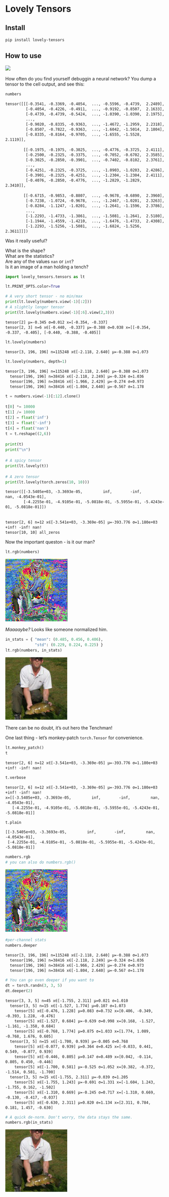 Lovely Tensors
================

<!-- WARNING: THIS FILE WAS AUTOGENERATED! DO NOT EDIT! -->

## Install

``` sh
pip install lovely-tensors
```

## How to use

![](https://github.com/xl0/lovely-tensors/raw/master/demo.gif)

How often do you find yourself debuggin a neural network? You dump a
tensor to the cell output, and see this:

``` python
numbers
```

    tensor([[[-0.3541, -0.3369, -0.4054,  ..., -0.5596, -0.4739,  2.2489],
             [-0.4054, -0.4226, -0.4911,  ..., -0.9192, -0.8507,  2.1633],
             [-0.4739, -0.4739, -0.5424,  ..., -1.0390, -1.0390,  2.1975],
             ...,
             [-0.9020, -0.8335, -0.9363,  ..., -1.4672, -1.2959,  2.2318],
             [-0.8507, -0.7822, -0.9363,  ..., -1.6042, -1.5014,  2.1804],
             [-0.8335, -0.8164, -0.9705,  ..., -1.6555, -1.5528,  2.1119]],

            [[-0.1975, -0.1975, -0.3025,  ..., -0.4776, -0.3725,  2.4111],
             [-0.2500, -0.2325, -0.3375,  ..., -0.7052, -0.6702,  2.3585],
             [-0.3025, -0.2850, -0.3901,  ..., -0.7402, -0.8102,  2.3761],
             ...,
             [-0.4251, -0.2325, -0.3725,  ..., -1.0903, -1.0203,  2.4286],
             [-0.3901, -0.2325, -0.4251,  ..., -1.2304, -1.2304,  2.4111],
             [-0.4076, -0.2850, -0.4776,  ..., -1.2829, -1.2829,  2.3410]],

            [[-0.6715, -0.9853, -0.8807,  ..., -0.9678, -0.6890,  2.3960],
             [-0.7238, -1.0724, -0.9678,  ..., -1.2467, -1.0201,  2.3263],
             [-0.8284, -1.1247, -1.0201,  ..., -1.2641, -1.1596,  2.3786],
             ...,
             [-1.2293, -1.4733, -1.3861,  ..., -1.5081, -1.2641,  2.5180],
             [-1.1944, -1.4559, -1.4210,  ..., -1.6476, -1.4733,  2.4308],
             [-1.2293, -1.5256, -1.5081,  ..., -1.6824, -1.5256,  2.3611]]])

Was it really useful?

What is the shape?  
What are the statistics?  
Are any of the values `nan` or `int`?  
Is it an image of a man holding a tench?

``` python
import lovely_tensors.tensors as lt
```

``` python
lt.PRINT_OPTS.color=True
```

``` python
# A very short tensor - no min/max
print(lt.lovely(numbers.view(-1)[:2]))
# A slightly longer tensor
print(lt.lovely(numbers.view(-1)[:6].view(2,3)))
```

    tensor[2] μ=-0.345 σ=0.012 x=[-0.354, -0.337]
    tensor[2, 3] n=6 x∈[-0.440, -0.337] μ=-0.388 σ=0.038 x=[[-0.354, -0.337, -0.405], [-0.440, -0.388, -0.405]]

``` python
lt.lovely(numbers)
```

    tensor[3, 196, 196] n=115248 x∈[-2.118, 2.640] μ=-0.388 σ=1.073

``` python
lt.lovely(numbers, depth=1)
```

    tensor[3, 196, 196] n=115248 x∈[-2.118, 2.640] μ=-0.388 σ=1.073
      tensor[196, 196] n=38416 x∈[-2.118, 2.249] μ=-0.324 σ=1.036
      tensor[196, 196] n=38416 x∈[-1.966, 2.429] μ=-0.274 σ=0.973
      tensor[196, 196] n=38416 x∈[-1.804, 2.640] μ=-0.567 σ=1.178

``` python
t = numbers.view(-1)[:12].clone()

t[0] *= 10000
t[1] /= 10000
t[2] = float('inf')
t[3] = float('-inf')
t[4] = float('nan')
t = t.reshape((2,6))

print(t)
print("\n")

# A spicy tensor
print(lt.lovely(t))

# A zero tensor
print(lt.lovely(torch.zeros(10, 10)))
```

    tensor([[-3.5405e+03, -3.3693e-05,         inf,        -inf,         nan, -4.0543e-01],
            [-4.2255e-01, -4.9105e-01, -5.0818e-01, -5.5955e-01, -5.4243e-01, -5.0818e-01]])


    tensor[2, 6] n=12 x∈[-3.541e+03, -3.369e-05] μ=-393.776 σ=1.180e+03 +inf! -inf! nan!
    tensor[10, 10] all_zeros

Now the important queston - is it our man?

``` python
lt.rgb(numbers)
```

![](index_files/figure-gfm/cell-9-output-1.png)

*Maaaaybe?* Looks like someone normalized him.

``` python
in_stats = { "mean": (0.485, 0.456, 0.406),
             "std": (0.229, 0.224, 0.225) }
lt.rgb(numbers, in_stats)
```

![](index_files/figure-gfm/cell-10-output-1.png)

There can be no doubt, it’s out hero the Tenchman!

One last thing - let’s monkey-patch `torch.Tensor` for convenience.

``` python
lt.monkey_patch()
t
```

    tensor[2, 6] n=12 x∈[-3.541e+03, -3.369e-05] μ=-393.776 σ=1.180e+03 +inf! -inf! nan!

``` python
t.verbose
```

    tensor[2, 6] n=12 x∈[-3.541e+03, -3.369e-05] μ=-393.776 σ=1.180e+03 +inf! -inf! nan!
    x=[[-3.5405e+03, -3.3693e-05,         inf,        -inf,         nan, -4.0543e-01],
       [-4.2255e-01, -4.9105e-01, -5.0818e-01, -5.5955e-01, -5.4243e-01, -5.0818e-01]]

``` python
t.plain
```

    [[-3.5405e+03, -3.3693e-05,         inf,        -inf,         nan, -4.0543e-01],
     [-4.2255e-01, -4.9105e-01, -5.0818e-01, -5.5955e-01, -5.4243e-01, -5.0818e-01]]

``` python
numbers.rgb
# you can also do numbers.rgb()
```

![](index_files/figure-gfm/cell-14-output-1.png)

``` python
#per-channel stats
numbers.deeper
```

    tensor[3, 196, 196] n=115248 x∈[-2.118, 2.640] μ=-0.388 σ=1.073
      tensor[196, 196] n=38416 x∈[-2.118, 2.249] μ=-0.324 σ=1.036
      tensor[196, 196] n=38416 x∈[-1.966, 2.429] μ=-0.274 σ=0.973
      tensor[196, 196] n=38416 x∈[-1.804, 2.640] μ=-0.567 σ=1.178

``` python
# You can go even deeper if you want to
dt = torch.randn(3, 3, 5)
dt.deeper(2)
```

    tensor[3, 3, 5] n=45 x∈[-1.755, 2.311] μ=0.021 σ=1.010
      tensor[3, 5] n=15 x∈[-1.527, 1.774] μ=0.107 σ=1.073
        tensor[5] x∈[-0.476, 1.228] μ=0.083 σ=0.732 x=[0.406, -0.349, -0.393, 1.228, -0.476]
        tensor[5] x∈[-1.527, 0.684] μ=-0.639 σ=0.998 x=[0.168, -1.527, -1.161, -1.358, 0.684]
        tensor[5] x∈[-0.768, 1.774] μ=0.875 σ=1.033 x=[1.774, 1.089, -0.768, 1.676, 0.605]
      tensor[3, 5] n=15 x∈[-1.700, 0.939] μ=-0.005 σ=0.768
        tensor[5] x∈[-0.077, 0.939] μ=0.364 σ=0.425 x=[-0.033, 0.441, 0.549, -0.077, 0.939]
        tensor[5] x∈[-0.446, 0.805] μ=0.147 σ=0.489 x=[0.042, -0.114, 0.805, 0.450, -0.446]
        tensor[5] x∈[-1.700, 0.581] μ=-0.525 σ=1.052 x=[0.382, -0.372, -1.514, 0.581, -1.700]
      tensor[3, 5] n=15 x∈[-1.755, 2.311] μ=-0.039 σ=1.205
        tensor[5] x∈[-1.755, 1.243] μ=-0.691 σ=1.331 x=[-1.604, 1.243, -1.755, 0.162, -1.502]
        tensor[5] x∈[-1.310, 0.669] μ=-0.245 σ=0.717 x=[-1.310, 0.669, -0.130, -0.417, -0.037]
        tensor[5] x∈[-0.630, 2.311] μ=0.820 σ=1.134 x=[2.311, 0.784, 0.181, 1.457, -0.630]

``` python
# A quick de-norm. Don't worry, the data stays the same.
numbers.rgb(in_stats)
```

![](index_files/figure-gfm/cell-17-output-1.png)
